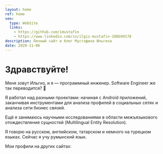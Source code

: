 ```yaml
---
layout: home
ref: home
seo:
  type: WebSite
  links:
    - https://github.com/imustafin
    - https://www.linkedin.com/in/ilgiz-mustafin-288b99178
description: Личный сайт и блог Мустафина Ильгиза
date: 2020-11-06
---
```

# Здравствуйте!

Меня зовут Ильгиз, и я — программный инженер. Software Engineer же так переводится? :thinking:

Я работал над разными проектами: начиная с Android приложений, заканчивая
инструментами для анализа профилей в социальных сетях и анализа сети бизнес связей.

Ещё я занимаюсь научными исследованиями в области межъязыкового отождествления сущностей (Multilingual Entity Resolution).

Я говорю на русском, английском, татарском и немного на турецком языках. Сейчас я учу румынский язык.

Мои профили на других сайтах:
